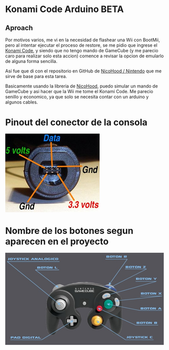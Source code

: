 # Konami Code Arduino BETA

## Aproach

Por motivos varios, me vi en la necesidad de flashear una Wii con BootMii, pero al intentar ejecutar el proceso de restore, se me pidio que ingrese el [Konami Code](https://en.wikipedia.org/wiki/Konami_Code), y siendo que no tengo mando de GameCube (y me parecio caro para realizar solo esta accion) comence a revisar la opcion de emularlo de alguna forma sencilla.

Así fue que di con el repositorio en GitHub de [NicoHood / Nintendo](https://github.com/NicoHood/Nintendo) que me sirve de base para esta tarea.

Basicamente usando la libreria de [NicoHood](https://github.com/NicoHood), puedo simular un mando de GameCube y asi hacer que la Wii me tome el Konami Code. Me parecio senillo y economico, ya que solo se necesita contar con un arduino y algunos cables.

# Pinout del conector de la consola

![plot](./pinout-consola.jpg)

# Nombre de los botones segun aparecen en el proyecto

![plot](./controller_buttons.jpg)

